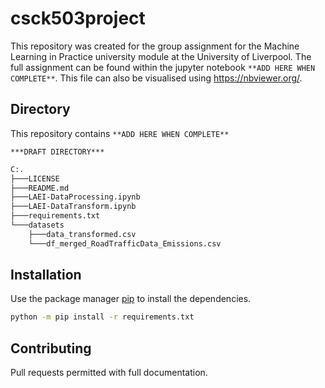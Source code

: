 # csck503project

This repository was created for the group assignment for the Machine Learning in Practice university module at the University of Liverpool.
The full assignment can be found within the jupyter notebook `**ADD HERE WHEN COMPLETE**`. This file can also be visualised using https://nbviewer.org/.

## Directory
This repository contains `**ADD HERE WHEN COMPLETE**`

`***DRAFT DIRECTORY***`
```bash
C:.
├───LICENSE
├───README.md
├───LAEI-DataProcessing.ipynb
├───LAEI-DataTransform.ipynb
├───requirements.txt
└───datasets
    ├───data_transformed.csv
    └───df_merged_RoadTrafficData_Emissions.csv
```

## Installation
Use the package manager [pip](https://pip.pypa.io/en/stable/) to install the dependencies.
```bash
python -m pip install -r requirements.txt
```

## Contributing
Pull requests permitted with full documentation.